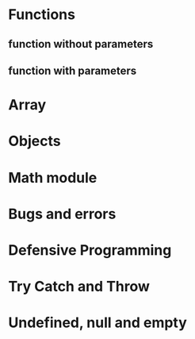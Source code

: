 # Functions
## function without parameters
## function with parameters

# Array

# Objects

# Math module

# Bugs and errors

# Defensive Programming

# Try Catch and Throw

# Undefined, null and empty

#